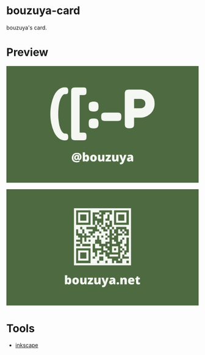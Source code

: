 # bouzuya-card

bouzuya's card.

# Preview

[![front](card-front.svg)](card-front.svg)

[![back](card-back.svg)](card-back.svg)

# Tools

- [inkscape](https://inkscape.org)
